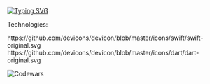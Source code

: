 [![Typing SVG](https://readme-typing-svg.demolab.com/?lines=Mobile+developer)](https://git.io/typing-svg)

Technologies:
<div>
https://github.com/devicons/devicon/blob/master/icons/swift/swift-original.svg
https://github.com/devicons/devicon/blob/master/icons/dart/dart-original.svg
</div>


<!-- 
![Realm](https://img.shields.io/badge/Realm-39477F?style=for-the-badge&logo=realm&logoColor=white)
![SQLite](https://img.shields.io/badge/sqlite-%2307405e.svg?style=for-the-badge&logo=sqlite&logoColor=white)
![Firebase](https://img.shields.io/badge/Firebase-039BE5?style=for-the-badge&logo=Firebase&logoColor=white)
![Swift](https://img.shields.io/badge/swift-F54A2A?style=for-the-badge&logo=swift&logoColor=white)
![Dart](https://img.shields.io/badge/dart-%230175C2.svg?style=for-the-badge&logo=dart&logoColor=white)
![Flutter](https://img.shields.io/badge/Flutter-%2302569B.svg?style=for-the-badge&logo=Flutter&logoColor=white)
![Python](https://img.shields.io/badge/python-3670A0?style=for-the-badge&logo=python&logoColor=ffdd54) -->


![Codewars](https://github.r2v.ch/codewars?user=gikKid&top_languages=true&stroke=%23b362ff&theme=purple_dark)
